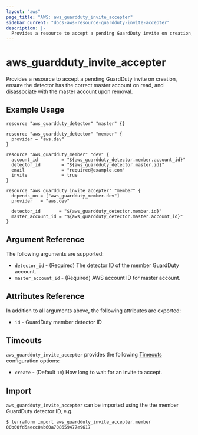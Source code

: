 ```yaml
---
layout: "aws"
page_title: "AWS: aws_guardduty_invite_accepter"
sidebar_current: "docs-aws-resource-guardduty-invite-accepter"
description: |-
  Provides a resource to accept a pending GuardDuty invite on creation, ensure the detector has the correct master account on read, and disassociate with the master account upon removal.
---
```


# aws_guardduty_invite_accepter

Provides a resource to accept a pending GuardDuty invite on creation, ensure the detector has the correct master account on read, and disassociate with the master account upon removal.

## Example Usage

```hcl
resource "aws_guardduty_detector" "master" {}

resource "aws_guardduty_detector" "member" {
  provider = "aws.dev"
}

resource "aws_guardduty_member" "dev" {
  account_id         = "${aws_guardduty_detector.member.account_id}"
  detector_id        = "${aws_guardduty_detector.master.id}"
  email              = "required@example.com"
  invite             = true
}

resource "aws_guardduty_invite_accepter" "member" {
  depends_on = ["aws_guardduty_member.dev"]
  provider   = "aws.dev"

  detector_id       = "${aws_guardduty_detector.member.id}"
  master_account_id = "${aws_guardduty_detector.master.account_id}"
}
```

## Argument Reference

The following arguments are supported:

* `detector_id` - (Required) The detector ID of the member GuardDuty account.
* `master_account_id` - (Required) AWS account ID for master account.

## Attributes Reference

In addition to all arguments above, the following attributes are exported:

* `id` - GuardDuty member detector ID

## Timeouts

`aws_guardduty_invite_accepter` provides the following [Timeouts](/docs/configuration/resources.html#timeouts)
configuration options:

- `create` - (Default `1m`) How long to wait for an invite to accept.

## Import

`aws_guardduty_invite_accepter` can be imported using the the member GuardDuty detector ID, e.g.

```
$ terraform import aws_guardduty_invite_accepter.member 00b00fd5aecc0ab60a708659477e9617
```
